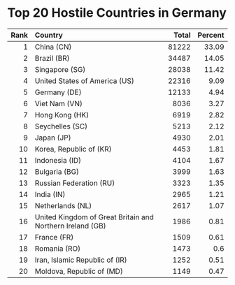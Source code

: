 # Top 20 Hostile Countries in Germany

| Rank | Country | Total | Percent |
| ---: | :------ | ----: | ------: |
| 1 | China (CN) | 81222 | 33.09 |
| 2 | Brazil (BR) | 34487 | 14.05 |
| 3 | Singapore (SG) | 28038 | 11.42 |
| 4 | United States of America (US) | 22316 | 9.09 |
| 5 | Germany (DE) | 12133 | 4.94 |
| 6 | Viet Nam (VN) | 8036 | 3.27 |
| 7 | Hong Kong (HK) | 6919 | 2.82 |
| 8 | Seychelles (SC) | 5213 | 2.12 |
| 9 | Japan (JP) | 4930 | 2.01 |
| 10 | Korea, Republic of (KR) | 4453 | 1.81 |
| 11 | Indonesia (ID) | 4104 | 1.67 |
| 12 | Bulgaria (BG) | 3999 | 1.63 |
| 13 | Russian Federation (RU) | 3323 | 1.35 |
| 14 | India (IN) | 2965 | 1.21 |
| 15 | Netherlands (NL) | 2617 | 1.07 |
| 16 | United Kingdom of Great Britain and Northern Ireland (GB) | 1986 | 0.81 |
| 17 | France (FR) | 1509 | 0.61 |
| 18 | Romania (RO) | 1473 | 0.6 |
| 19 | Iran, Islamic Republic of (IR) | 1252 | 0.51 |
| 20 | Moldova, Republic of (MD) | 1149 | 0.47 |
